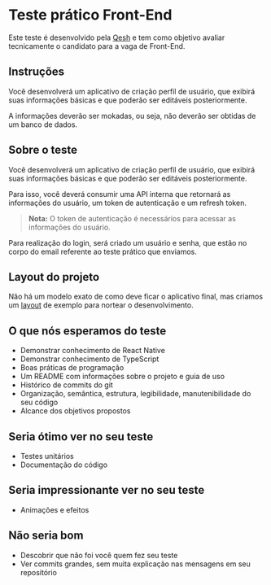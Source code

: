 # Teste prático Front-End

Este teste é desenvolvido pela [Qesh](https://www.linkedin.com/company/qesh-payments/) e tem como objetivo avaliar tecnicamente o candidato para a vaga de Front-End.


## **Instruções**

Você desenvolverá um aplicativo de criação perfil de usuário, que exibirá suas informações básicas e que poderão ser editáveis posteriormente.

A informações deverão ser mokadas, ou seja, não deverão ser obtidas de um banco de dados.

## **Sobre o teste**

Você desenvolverá um aplicativo de criação perfil de usuário, que exibirá suas informações básicas e que poderão ser editáveis posteriormente.

Para isso, você deverá consumir uma API interna que retornará as informações do usuário, um token de autenticação e um refresh token.

> **Nota:** O token de autenticação é necessários para acessar as informações do usuário.

Para realização do login, será criado um usuário e senha, que estão no corpo do email referente ao teste prático que enviamos.

## **Layout do projeto**

Não há um modelo exato de como deve ficar o aplicativo final, mas criamos um [layout](https://www.figma.com/file/4Ple8UryWHXW3K0OiKUAJM/teste-mobile?node-id=6461%3A46765) de exemplo para nortear o desenvolvimento.

## **O que nós esperamos do teste**

- Demonstrar conhecimento de React Native
- Demonstrar conhecimento de TypeScript
- Boas práticas de programação
- Um README com informações sobre o projeto e guia de uso
- Histórico de commits do git
- Organização, semântica, estrutura, legibilidade, manutenibilidade do seu código
- Alcance dos objetivos propostos

## **Seria ótimo ver no seu teste**

- Testes unitários
- Documentação do código

## **Seria impressionante ver no seu teste**

- Animações e efeitos

## **Não seria bom**

- Descobrir que não foi você quem fez seu teste
- Ver commits grandes, sem muita explicação nas mensagens em seu repositório
